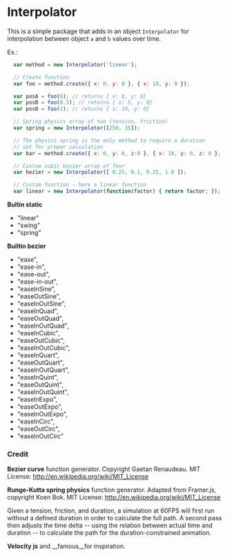 Interpolator
============

This is a simple package that adds in an object `Interpolator` for interpolation between object `a` and `b` values over time.

Ex.:

```js
  var method = new Interpolator('linear');

  // Create function
  var foo = method.create({ x: 0, y: 0 }, { x: 10, y: 0 });

  var posA = foo(0); // returns { x: 0, y: 0}
  var posB = foo(0.5); // returns { x: 5, y: 0}
  var posB = foo(1); // returns { x: 10, y: 0}

  // Spring physics array of two (tension, friction)
  var spring = new Interpolator([250, 15]);

  // The physics spring is the only method to require a duration
  // set for proper calculation
  var bar = method.create({ x: 0, y: 0, z:0 }, { x: 10, y: 0, z: 0 }, 1000);

  // Custom cubic bezier array of four
  var bezier = new Interpolator([ 0.25, 0.1, 0.25, 1.0 ]);

  // Custom function - here a linear function
  var linear = new Interpolator(function(factor) { return factor; });
```

__Bultin static__
* "linear"
* "swing"
* "spring"

__Builtin bezier__
* "ease",
* "ease-in",
* "ease-out",
* "ease-in-out",
* "easeInSine",
* "easeOutSine",
* "easeInOutSine",
* "easeInQuad",
* "easeOutQuad",
* "easeInOutQuad",
* "easeInCubic",
* "easeOutCubic",
* "easeInOutCubic",
* "easeInQuart",
* "easeOutQuart",
* "easeInOutQuart",
* "easeInQuint",
* "easeOutQuint",
* "easeInOutQuint",
* "easeInExpo",
* "easeOutExpo",
* "easeInOutExpo",
* "easeInCirc",
* "easeOutCirc",
* "easeInOutCirc"

### Credit
__Bezier curve__ function generator. Copyright Gaetan Renaudeau. MIT License: http://en.wikipedia.org/wiki/MIT_License

__Runge-Kutta spring physics__ function generator. Adapted from Framer.js, copyright Koen Bok. MIT License: http://en.wikipedia.org/wiki/MIT_License

Given a tension, friction, and duration, a simulation at 60FPS will first run without a defined duration in order to calculate the full path. A second pass then adjusts the time delta -- using the relation between actual time and duration -- to calculate the path for the duration-constrained animation.

__Velocity js__ and __famous__for inspiration.
